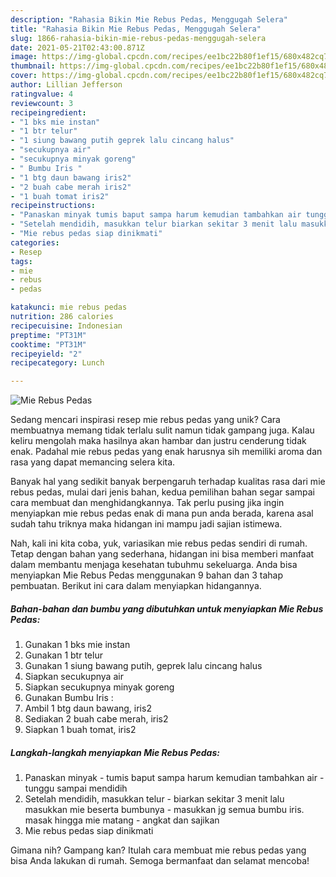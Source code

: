 ```yaml
---
description: "Rahasia Bikin Mie Rebus Pedas, Menggugah Selera"
title: "Rahasia Bikin Mie Rebus Pedas, Menggugah Selera"
slug: 1866-rahasia-bikin-mie-rebus-pedas-menggugah-selera
date: 2021-05-21T02:43:00.871Z
image: https://img-global.cpcdn.com/recipes/ee1bc22b80f1ef15/680x482cq70/mie-rebus-pedas-foto-resep-utama.jpg
thumbnail: https://img-global.cpcdn.com/recipes/ee1bc22b80f1ef15/680x482cq70/mie-rebus-pedas-foto-resep-utama.jpg
cover: https://img-global.cpcdn.com/recipes/ee1bc22b80f1ef15/680x482cq70/mie-rebus-pedas-foto-resep-utama.jpg
author: Lillian Jefferson
ratingvalue: 4
reviewcount: 3
recipeingredient:
- "1 bks mie instan"
- "1 btr telur"
- "1 siung bawang putih geprek lalu cincang halus"
- "secukupnya air"
- "secukupnya minyak goreng"
- " Bumbu Iris "
- "1 btg daun bawang iris2"
- "2 buah cabe merah iris2"
- "1 buah tomat iris2"
recipeinstructions:
- "Panaskan minyak tumis baput sampa harum kemudian tambahkan air tunggu sampai mendidih"
- "Setelah mendidih, masukkan telur biarkan sekitar 3 menit lalu masukkan mie beserta bumbunya masukkan jg semua bumbu iris. masak hingga mie matang angkat dan sajikan"
- "Mie rebus pedas siap dinikmati"
categories:
- Resep
tags:
- mie
- rebus
- pedas

katakunci: mie rebus pedas 
nutrition: 286 calories
recipecuisine: Indonesian
preptime: "PT31M"
cooktime: "PT31M"
recipeyield: "2"
recipecategory: Lunch

---
```



![Mie Rebus Pedas](https://img-global.cpcdn.com/recipes/ee1bc22b80f1ef15/680x482cq70/mie-rebus-pedas-foto-resep-utama.jpg)

Sedang mencari inspirasi resep mie rebus pedas yang unik? Cara membuatnya memang tidak terlalu sulit namun tidak gampang juga. Kalau keliru mengolah maka hasilnya akan hambar dan justru cenderung tidak enak. Padahal mie rebus pedas yang enak harusnya sih memiliki aroma dan rasa yang dapat memancing selera kita.



Banyak hal yang sedikit banyak berpengaruh terhadap kualitas rasa dari mie rebus pedas, mulai dari jenis bahan, kedua pemilihan bahan segar sampai cara membuat dan menghidangkannya. Tak perlu pusing jika ingin menyiapkan mie rebus pedas enak di mana pun anda berada, karena asal sudah tahu triknya maka hidangan ini mampu jadi sajian istimewa.


Nah, kali ini kita coba, yuk, variasikan mie rebus pedas sendiri di rumah. Tetap dengan bahan yang sederhana, hidangan ini bisa memberi manfaat dalam membantu menjaga kesehatan tubuhmu sekeluarga. Anda bisa menyiapkan Mie Rebus Pedas menggunakan 9 bahan dan 3 tahap pembuatan. Berikut ini cara dalam menyiapkan hidangannya.

<!--inarticleads1-->

##### Bahan-bahan dan bumbu yang dibutuhkan untuk menyiapkan Mie Rebus Pedas:

1. Gunakan 1 bks mie instan
1. Gunakan 1 btr telur
1. Gunakan 1 siung bawang putih, geprek lalu cincang halus
1. Siapkan secukupnya air
1. Siapkan secukupnya minyak goreng
1. Gunakan  Bumbu Iris :
1. Ambil 1 btg daun bawang, iris2
1. Sediakan 2 buah cabe merah, iris2
1. Siapkan 1 buah tomat, iris2




<!--inarticleads2-->

##### Langkah-langkah menyiapkan Mie Rebus Pedas:

1. Panaskan minyak - tumis baput sampa harum kemudian tambahkan air - tunggu sampai mendidih
1. Setelah mendidih, masukkan telur - biarkan sekitar 3 menit lalu masukkan mie beserta bumbunya - masukkan jg semua bumbu iris. masak hingga mie matang - angkat dan sajikan
1. Mie rebus pedas siap dinikmati




Gimana nih? Gampang kan? Itulah cara membuat mie rebus pedas yang bisa Anda lakukan di rumah. Semoga bermanfaat dan selamat mencoba!
